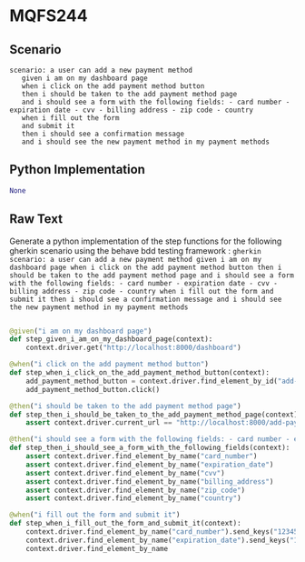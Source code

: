 # MQFS244
## Scenario
```gherkin
scenario: a user can add a new payment method 
   given i am on my dashboard page 
   when i click on the add payment method button 
   then i should be taken to the add payment method page 
   and i should see a form with the following fields: - card number - expiration date - cvv - billing address - zip code - country 
   when i fill out the form 
   and submit it 
   then i should see a confirmation message 
   and i should see the new payment method in my payment methods
```


## Python Implementation
```python
None
```


## Raw Text
Generate a python implementation of the step functions for the following gherkin scenario using the behave bdd testing framework : ```gherkin scenario: a user can add a new payment method given i am on my dashboard page when i click on the add payment method button then i should be taken to the add payment method page and i should see a form with the following fields: - card number - expiration date - cvv - billing address - zip code - country when i fill out the form and submit it then i should see a confirmation message and i should see the new payment method in my payment methods ```



```python from behave import given, when, then

@given("i am on my dashboard page")
def step_given_i_am_on_my_dashboard_page(context):
    context.driver.get("http://localhost:8000/dashboard")

@when("i click on the add payment method button")
def step_when_i_click_on_the_add_payment_method_button(context):
    add_payment_method_button = context.driver.find_element_by_id("add-payment-method-button")
    add_payment_method_button.click()

@then("i should be taken to the add payment method page")
def step_then_i_should_be_taken_to_the_add_payment_method_page(context):
    assert context.driver.current_url == "http://localhost:8000/add-payment-method"

@then("i should see a form with the following fields: - card number - expiration date - cvv - billing address - zip code - country")
def step_then_i_should_see_a_form_with_the_following_fields(context):
    assert context.driver.find_element_by_name("card_number")
    assert context.driver.find_element_by_name("expiration_date")
    assert context.driver.find_element_by_name("cvv")
    assert context.driver.find_element_by_name("billing_address")
    assert context.driver.find_element_by_name("zip_code")
    assert context.driver.find_element_by_name("country")

@when("i fill out the form and submit it")
def step_when_i_fill_out_the_form_and_submit_it(context):
    context.driver.find_element_by_name("card_number").send_keys("1234567890123456")
    context.driver.find_element_by_name("expiration_date").send_keys("12/25")
    context.driver.find_element_by_name
